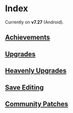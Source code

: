 # Index

Currently on <b>v7.27</b> (Android).

## [Achievements](achievements)

## [Upgrades](upgrades)

## [Heavenly Upgrades](heavenly)

## [Save Editing](saveediting)

## [Community Patches](patches)
